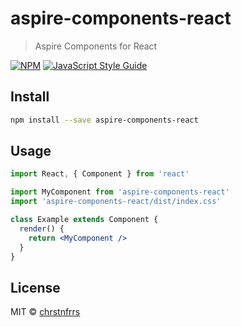# aspire-components-react

> Aspire Components for React

[![NPM](https://img.shields.io/npm/v/aspire-components-react.svg)](https://www.npmjs.com/package/aspire-components-react) [![JavaScript Style Guide](https://img.shields.io/badge/code_style-standard-brightgreen.svg)](https://standardjs.com)

## Install

```bash
npm install --save aspire-components-react
```

## Usage

```jsx
import React, { Component } from 'react'

import MyComponent from 'aspire-components-react'
import 'aspire-components-react/dist/index.css'

class Example extends Component {
  render() {
    return <MyComponent />
  }
}
```

## License

MIT © [chrstnfrrs](https://github.com/chrstnfrrs)

